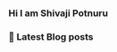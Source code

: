 ### Hi I am Shivaji Potnuru

### 📕 Latest Blog posts
<!-- Blog-Post-List:START -->
<!-- Blog-Post-List:END -->